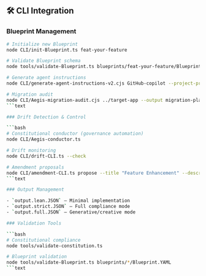 <!--
@aegisFrameworkVersion: 2.4.0
@intent: Template section for agent instructions
@context: Modular content for framework instruction generation
-->

## 🛠️ CLI Integration

### Blueprint Management

```bash
# Initialize new Blueprint
node CLI/init-Blueprint.ts feat-your-feature

# Validate Blueprint schema
node tools/validate-Blueprint.ts blueprints/feat-your-feature/Blueprint.YAML

# Generate agent instructions
node CLI/generate-agent-instructions-v2.cjs GitHub-copilot --project-profile templates/project-standards.md

# Migration audit
node CLI/Aegis-migration-audit.cjs ../target-app --output migration-plan.md --strict
```text

### Drift Detection & Control

```bash
# Constitutional conductor (governance automation)
node CLI/Aegis-conductor.ts

# Drift monitoring
node CLI/drift-CLI.ts --check

# Amendment proposals
node CLI/amendment-CLI.ts propose --title "Feature Enhancement" --description "..."
```text

### Output Management

- `output.lean.JSON` — Minimal implementation
- `output.strict.JSON` — Full compliance mode
- `output.full.JSON` — Generative/creative mode

### Validation Tools

```bash
# Constitutional compliance
node tools/validate-constitution.ts

# Blueprint validation
node tools/validate-Blueprint.ts blueprints/*/Blueprint.YAML
```text
